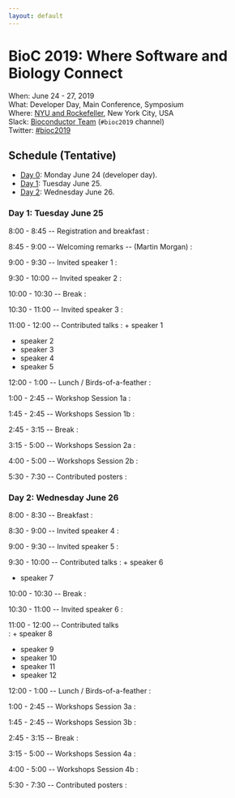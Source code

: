 ```yaml
---
layout: default
---
```


# BioC 2019: Where Software and Biology Connect

When: June 24 - 27, 2019<br />
What: Developer Day, Main Conference, Symposium<br />
Where: [NYU and Rockefeller][venue], New York City, USA<br />
Slack: [Bioconductor Team][] (`#bioc2019` channel)<br />
Twitter: [#bioc2019][tweet]<br />

[tweet]: https://twitter.com/hashtag/bioc2019?f=tweets
[venue]: ./travel-accommodations
[Bioconductor Team]: https://bioc-community.herokuapp.com/


## Schedule (Tentative)
* [Day 0][0]: Monday June 24 (developer day).
* [Day 1](#day-1-tuesday-june-25): Tuesday June 25.
* [Day 2](#day-2-wednesday-june-26): Wednesday June 26.

[0]: https://bioc2019.bioconductor.org/schedule-developer-day
[1]: http://sites.utoronto.ca/andrewslab/
[2]: https://www.pmgenomics.ca/bhklab/
[3]: https://www.rits.onc.jhmi.edu/DBB/members/?members=Faculty&member=efertig1
[4]: https://csoneson.github.io/
[5]: https://hoffmanlab.org/
[6]: http://hugheslab.med.utoronto.ca/

### Day 1: Tuesday June 25

<!--
Logistics:

- Start your [course AMI][]
- Join the [bioc-community slack][]
-->

[course AMI]: https://courses.bioconductor.org
[bioc-community slack]: https://bioc-community.herokuapp.com/

8:00 - 8:45 -- Registration and breakfast
:

8:45 - 9:00 -- Welcoming remarks -- (Martin Morgan)
:

9:00 - 9:30 -- Invited speaker 1
:

9:30 - 10:00 -- Invited speaker 2
:

10:00 - 10:30 -- Break
:

10:30 - 11:00 -- Invited speaker 3
:

11:00 - 12:00 -- Contributed talks
: + speaker 1
  + speaker 2
  + speaker 3
  + speaker 4
  + speaker 5

12:00 - 1:00 -- Lunch / Birds-of-a-feather
:

1:00 - 2:45 --  Workshop Session 1a
:

1:45 - 2:45 --  Workshops Session 1b
:

2:45 - 3:15 -- Break
:

3:15 - 5:00 --  Workshops Session 2a
:

4:00 - 5:00 --  Workshops Session 2b
:

5:30 - 7:30 -- Contributed posters
:

### Day 2: Wednesday June 26

8:00 - 8:30 -- Breakfast
:

8:30 - 9:00 -- Invited speaker 4
:

9:00 - 9:30 -- Invited speaker 5
:

9:30 - 10:00 --  Contributed talks
: + speaker 6
  + speaker 7

10:00 - 10:30 -- Break
:

10:30 - 11:00 -- Invited speaker 6
:

11:00 - 12:00 -- Contributed talks  
: + speaker 8
  + speaker 9
  + speaker 10
  + speaker 11
  + speaker 12

12:00 - 1:00 -- Lunch / Birds-of-a-feather
:

1:00 - 2:45 -- Workshops Session 3a
:

1:45 - 2:45 -- Workshops Session 3b
:

2:45 - 3:15 -- Break
:

3:15 - 5:00 -- Workshops Session 4a
:

4:00 - 5:00 -- Workshops Session 4b
:

5:30 - 7:30 -- Contributed posters
:
